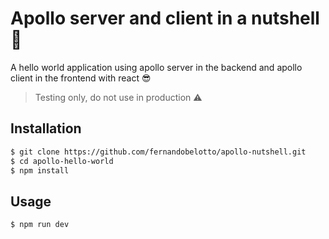# Apollo server and client in a nutshell 🚀

A hello world application using apollo server in the backend and apollo client in the frontend with react 😎

> Testing only, do not use in production ⚠️

## Installation

```sh
$ git clone https://github.com/fernandobelotto/apollo-nutshell.git
$ cd apollo-hello-world
$ npm install
```

## Usage

```sh
$ npm run dev
```